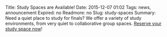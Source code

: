 Title: Study Spaces are Available!
Date: 2015-12-07 01:02 
Tags: news, announcement
Expired: no 
Readmore: no
Slug: study-spaces 
Summary: Need a quiet place to study for finals? We offer a variety of study environments, from very quiet to collaborative group spaces. <a href="https://arc.bc.edu:8443/BookIt30/ShowTable30.do">Reserve your study space now</a>!

